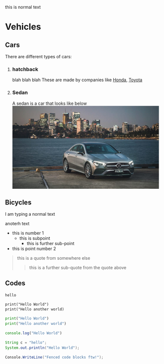 this is normal text

# Vehicles

## Cars

There are different types of cars:<br>
1. ### hatchback
    blah blah blah
    These are made by companies like [Honda](https://www.honda.com.au), [Toyota](https://www.toyota.com.au)

2. ### Sedan
    A sedan is a car that looks like below
    ![Sedan Imager](./images/cla200.jpeg)


## Bicycles

I am typing a normal text

anoterh text

- this is number 1
    - this is subpoint
        - this is further sub-point
- this is point number 2


> this is a quote from somewhere else
>> this is a further sub-quote from the quote above

## Codes

`hello`

```
print("Hello World")
print("Hello another world)
```

```py
print("Hello World")
print("Hello another world")
```

```js
console.log("Hello World")
```

```java
String c = "hello";
System.out.println("Hello World");
```

```cs
Console.WriteLine("Fenced code blocks ftw!");
```



